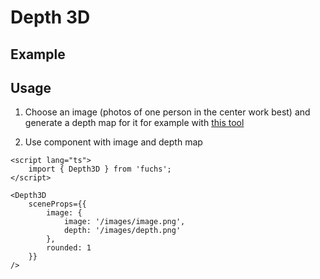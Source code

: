 <script lang="ts">
	import Example from './Example.svelte';
</script>

# Depth 3D

## Example

<Example />

## Usage

1. Choose an image (photos of one person in the center work best) and generate a depth map for it for example with [this tool](https://replicate.com/cjwbw/zoedepth)

2. Use component with image and depth map

```svelte
<script lang="ts">
	import { Depth3D } from 'fuchs';
</script>

<Depth3D
	sceneProps={{
		image: {
			image: '/images/image.png',
			depth: '/images/depth.png'
		},
		rounded: 1
	}}
/>
```
